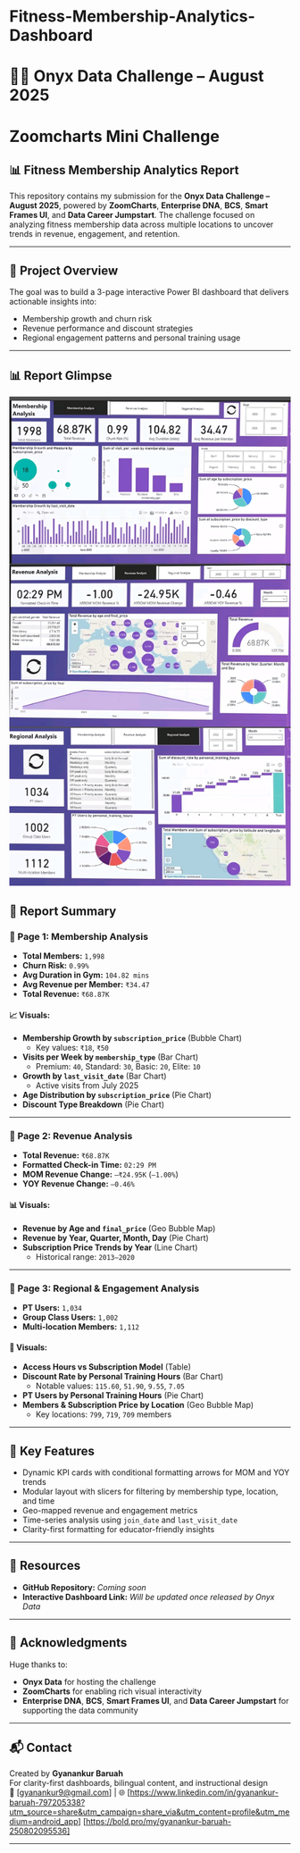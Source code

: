 # Fitness-Membership-Analytics-Dashboard

# 🏋️‍♂️ Onyx Data Challenge – August 2025  
# Zoomcharts Mini Challenge
## 📊 Fitness Membership Analytics Report

This repository contains my submission for the **Onyx Data Challenge – August 2025**, powered by **ZoomCharts**, **Enterprise DNA**, **BCS**, **Smart Frames UI**, and **Data Career Jumpstart**. The challenge focused on analyzing fitness membership data across multiple locations to uncover trends in revenue, engagement, and retention.

---

## 📌 Project Overview

The goal was to build a 3-page interactive Power BI dashboard that delivers actionable insights into:

- Membership growth and churn risk
- Revenue performance and discount strategies
- Regional engagement patterns and personal training usage

---

## 📊 Report Glimpse

![Fitness Membership Analytics Dashboard](1000083865-Picsart-AiImageEnhancer.jpg)

## 📄 Report Summary

### 🔹 Page 1: Membership Analysis

- **Total Members:** `1,998`
- **Churn Risk:** `0.99%`
- **Avg Duration in Gym:** `104.82 mins`
- **Avg Revenue per Member:** `₹34.47`
- **Total Revenue:** `₹68.87K`

#### 📈 Visuals:
- **Membership Growth by `subscription_price`** (Bubble Chart)
  - Key values: `₹18`, `₹50`
- **Visits per Week by `membership_type`** (Bar Chart)
  - Premium: `40`, Standard: `30`, Basic: `20`, Elite: `10`
- **Growth by `last_visit_date`** (Bar Chart)
  - Active visits from July 2025
- **Age Distribution by `subscription_price`** (Pie Chart)
- **Discount Type Breakdown** (Pie Chart)

---

### 🔹 Page 2: Revenue Analysis

- **Total Revenue:** `₹68.87K`
- **Formatted Check-in Time:** `02:29 PM`
- **MOM Revenue Change:** `–₹24.95K` (`–1.00%`)
- **YOY Revenue Change:** `–0.46%`

#### 📊 Visuals:
- **Revenue by Age and `final_price`** (Geo Bubble Map)
- **Revenue by Year, Quarter, Month, Day** (Pie Chart)
- **Subscription Price Trends by Year** (Line Chart)
  - Historical range: `2013–2020`

---

### 🔹 Page 3: Regional & Engagement Analysis

- **PT Users:** `1,034`
- **Group Class Users:** `1,002`
- **Multi-location Members:** `1,112`

#### 📍 Visuals:
- **Access Hours vs Subscription Model** (Table)
- **Discount Rate by Personal Training Hours** (Bar Chart)
  - Notable values: `115.60`, `51.90`, `9.55`, `7.05`
- **PT Users by Personal Training Hours** (Pie Chart)
- **Members & Subscription Price by Location** (Geo Bubble Map)
  - Key locations: `799`, `719`, `709` members

---

## 🧠 Key Features

- Dynamic KPI cards with conditional formatting arrows for MOM and YOY trends
- Modular layout with slicers for filtering by membership type, location, and time
- Geo-mapped revenue and engagement metrics
- Time-series analysis using `join_date` and `last_visit_date`
- Clarity-first formatting for educator-friendly insights

---

## 🔗 Resources

- **GitHub Repository:** _Coming soon_
- **Interactive Dashboard Link:** _Will be updated once released by Onyx Data_

---

## 🙏 Acknowledgments

Huge thanks to:
- **Onyx Data** for hosting the challenge  
- **ZoomCharts** for enabling rich visual interactivity  
- **Enterprise DNA**, **BCS**, **Smart Frames UI**, and **Data Career Jumpstart** for supporting the data community

---

## 📬 Contact

Created by **Gyanankur Baruah**  
For clarity-first dashboards, bilingual content, and instructional design  
📧 [gyanankur9@gmail.com] | 🌐 [https://www.linkedin.com/in/gyanankur-baruah-797205338?utm_source=share&utm_campaign=share_via&utm_content=profile&utm_medium=android_app] [https://bold.pro/my/gyanankur-baruah-250802095536]

---
